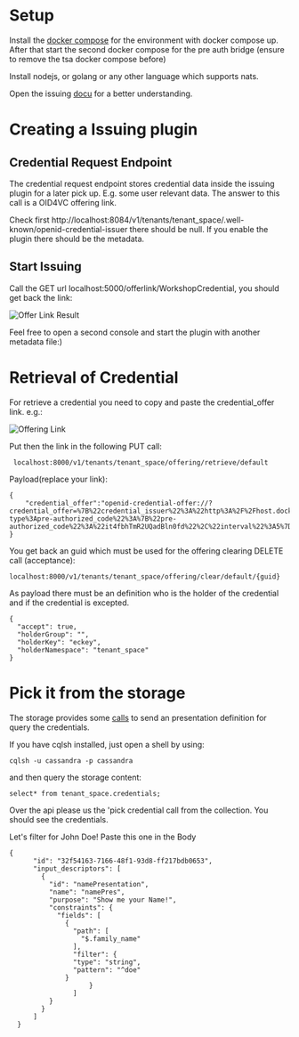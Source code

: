 # Setup

Install the [docker compose](./docker/) for the environment with docker compose up. After that start the second docker compose for the pre auth bridge (ensure to remove the tsa docker compose before)

Install nodejs, or golang or any other language which supports nats.

Open the issuing [docu](https://gitlab.eclipse.org/eclipse/xfsc/organisational-credential-manager-w-stack/credential-issuance/issuance-service) for a better understanding.

# Creating a Issuing plugin

## Credential Request Endpoint

The credential request endpoint stores credential data inside the issuing plugin for a later pick up. E.g. some user relevant data. The answer to this call is a OID4VC offering link. 

Check first http://localhost:8084/v1/tenants/tenant_space/.well-known/openid-credential-issuer there should be null. If you enable the plugin there should be the metadata.

## Start Issuing

Call the GET url localhost:5000/offerlink/WorkshopCredential, you should get back the link:

![Offer Link Result](./images/offerlinkresult.png)

Feel free to open a second console and start the plugin with another metadata file:)

# Retrieval of Credential

For retrieve a credential you need to copy and paste the credential_offer link. e.g.: 

![Offering Link](./images/offeringlink.png)

Put then the link in the following PUT call: 

```
 localhost:8000/v1/tenants/tenant_space/offering/retrieve/default 
```

Payload(replace your link): 

```
{
	"credential_offer":"openid-credential-offer://?credential_offer=%7B%22credential_issuer%22%3A%22http%3A%2F%2Fhost.docker.internal%3A8084%2Fv1%2Ftenants%2Ftenant_space%22%2C%22credential_configuration_ids%22%3A%5B%22WorkshopCredential%22%5D%2C%22grants%22%3A%7B%22urn%3Aietf%3Aparams%3Aoauth%3Agrant-type%3Apre-authorized_code%22%3A%7B%22pre-authorized_code%22%3A%22it4fbhTmR2UQadBln0fd%22%2C%22interval%22%3A5%7D%7D%7D"
}
```
You get back an guid which must be used for the offering clearing DELETE call (acceptance):

```
localhost:8000/v1/tenants/tenant_space/offering/clear/default/{guid}
```

As payload there must be an definition who is the holder of the credential and if the credential is excepted.

```
{
  "accept": true,
  "holderGroup": "",
  "holderKey": "eckey",
  "holderNamespace": "tenant_space"
}
```

# Pick it from the storage

The storage provides some [calls](https://gitlab.eclipse.org/eclipse/xfsc/organisational-credential-manager-w-stack/storage-service/-/blob/main/docs/swagger.json?ref_type=heads) to send an presentation definition for query the credentials. 

If you have cqlsh installed, just open a shell by using: 

```
cqlsh -u cassandra -p cassandra
```

and then query the storage content: 

```
select* from tenant_space.credentials;
```

Over the api please us the 'pick credential call from the collection. You should see the credentials.

Let's filter for John Doe! Paste this one in the Body

```
{
	  "id": "32f54163-7166-48f1-93d8-ff217bdb0653",
	  "input_descriptors": [
		{
		  "id": "namePresentation",
		  "name": "namePres",
		  "purpose": "Show me your Name!",
		  "constraints": {
			"fields": [
			  {
				"path": [
				  "$.family_name"
				],
				"filter": {
                "type": "string",
                "pattern": "^doe"
              }
					}
				]
		  }
		}
	  ]
  }

```

